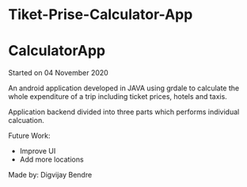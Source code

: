 # Tiket-Prise-Calculator-App
# CalculatorApp
Started on 04 November 2020

An android application developed in JAVA using grdale to calculate the whole expenditure of a trip including ticket prices, hotels and taxis.

Application backend divided into three parts which performs individual calcuation. 

Future Work:
- Improve UI
- Add more locations

Made by:
Digvijay Bendre

